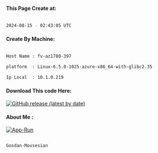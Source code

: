 
   
#### This Page Create at:

```bash

2024-08-15 - 02:43:05 UTC

```

#### Create By Machine:

```bash

Host Name : fv-az1780-397

platform  : Linux-6.5.0-1025-azure-x86_64-with-glibc2.35

Ip Local  : 10.1.0.219

```
#### Download This code Here:

[![GitHub release (latest by date)](https://img.shields.io/github/v/release/Gosdan-Movsesian/Gosdan?style=for-the-badge&label=Download)](https://github.com/Gosdan-Movsesian/Gosdan/releases) 

</p> 

#### About Me :

[![App-Run](https://github.com/Gosdan-Movsesian/Gosdan/actions/workflows/App-Run.yml/badge.svg)](https://github.com/Gosdan-Movsesian/Gosdan/actions/workflows/App-Run.yml)

```bash

Gosdan-Movsesian

```

